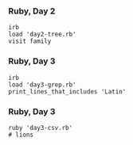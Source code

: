 ### Ruby, Day 2 ###
```
irb
load 'day2-tree.rb'
visit family
```

### Ruby, Day 3 ###
```
irb
load 'day3-grep.rb'
print_lines_that_includes 'Latin'
```

### Ruby, Day 3 ###
```
ruby 'day3-csv.rb'
# lions
```